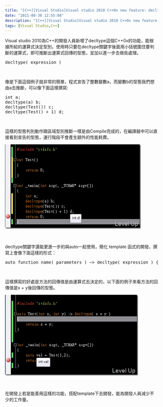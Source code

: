 ```yaml
---
title: "[C++][Visual Studio]Visual studio 2010 C++0x new feature: decltype"
date: "2011-08-30 12:55:08"
description: "[C++][Visual Studio]Visual studio 2010 C++0x new feature: decltype"
tags: [Visual Studio,C++]
---
```


<p>
	Visual studio 2010為C++的開發人員新增了decltype這個C++0x的功能，能根據所給的運算式決定型別，使用時只要在decltype關鍵字後面用小括號圍住要判斷的運算式，即可推斷出運算式回傳的型態，並加以進一步去做些處理。</p>
<div class="wlWriterSmartContent" id="scid:812469c5-0cb0-4c63-8c15-c81123a09de7:b6b907eb-5f31-404c-967f-6f1076eca6b5" style="padding-bottom: 0px; margin: 0px; padding-left: 0px; padding-right: 0px; display: inline; float: none; padding-top: 0px">
	<pre class="c" name="code">
decltype( expression )</pre>
</div>
<p>
	 </p>
<p>
	像是下面這個例子就非常的簡單，程式宣告了整數變數a，而變數b的型態我們想由a去推斷，可以像下面這樣撰寫:</p>
<div class="wlWriterSmartContent" id="scid:812469c5-0cb0-4c63-8c15-c81123a09de7:ab2f40af-0a96-447f-98b9-4fb1401cb36a" style="padding-bottom: 0px; margin: 0px; padding-left: 0px; padding-right: 0px; display: inline; float: none; padding-top: 0px">
	<pre class="c" name="code">
int a;
decltype(a) b;
decltype(Test()) c;
decltype(Test() + 1) d;</pre>
</div>
<p>
	 </p>
<p>
	這樣的型態判別動作跟區域型別推斷一樣是由Compile完成的，在編譯器中可以直接看到宣告的型態，運行階段不會產生額外的性能耗費。</p>
<p>
	<img alt="image" border="0" height="278" src="\images\posts\34737\image_thumb_3.png" style="border-bottom: 0px; border-left: 0px; border-top: 0px; border-right: 0px" width="448" /></p>
<p>
	 </p>
<p>
	decltype關鍵字還能更進一步的與auto一起使用，簡化 template 函式的開發，撰寫上會像下面這樣的形式：</p>
<div class="wlWriterSmartContent" id="scid:812469c5-0cb0-4c63-8c15-c81123a09de7:8a9b07c6-0f19-4e71-8a0c-8310afd0a5fb" style="padding-bottom: 0px; margin: 0px; padding-left: 0px; padding-right: 0px; display: inline; float: none; padding-top: 0px">
	<pre class="c" name="code">
auto function_name( parameters ) −&gt; decltype( expression ) { function_body; }</pre>
</div>
<p>
	 </p>
<p>
	這樣撰寫的好處是方法的回傳值是由運算式去決定的，以下面的例子來看方法的回傳值是x + y後回傳的型態。</p>
<p>
	<img alt="image" border="0" height="266" src="\images\posts\34737\image_thumb_2.png" style="border-bottom: 0px; border-left: 0px; border-top: 0px; border-right: 0px" width="439" /></p>
<p>
	 </p>
<p>
	在開發上若是能善用這樣的功能，搭配template下去開發，能為開發人員減少不少的工作量。</p>
